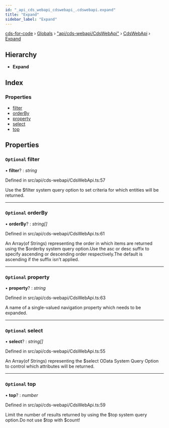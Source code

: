 ```yaml
---
id: "_api_cds_webapi_cdswebapi_.cdswebapi.expand"
title: "Expand"
sidebar_label: "Expand"
---
```


[cds-for-code](../index.md) › [Globals](../globals.md) › ["api/cds-webapi/CdsWebApi"](../modules/_api_cds_webapi_cdswebapi_.md) › [CdsWebApi](../modules/_api_cds_webapi_cdswebapi_.cdswebapi.md) › [Expand](_api_cds_webapi_cdswebapi_.cdswebapi.expand.md)

## Hierarchy

* **Expand**

## Index

### Properties

* [filter](_api_cds_webapi_cdswebapi_.cdswebapi.expand.md#optional-filter)
* [orderBy](_api_cds_webapi_cdswebapi_.cdswebapi.expand.md#optional-orderby)
* [property](_api_cds_webapi_cdswebapi_.cdswebapi.expand.md#optional-property)
* [select](_api_cds_webapi_cdswebapi_.cdswebapi.expand.md#optional-select)
* [top](_api_cds_webapi_cdswebapi_.cdswebapi.expand.md#optional-top)

## Properties

### `Optional` filter

• **filter**? : *string*

Defined in src/api/cds-webapi/CdsWebApi.ts:57

Use the $filter system query option to set criteria for which entities will be returned.

___

### `Optional` orderBy

• **orderBy**? : *string[]*

Defined in src/api/cds-webapi/CdsWebApi.ts:61

An Array(of Strings) representing the order in which items are returned using the $orderby system query option.Use the asc or desc suffix to specify ascending or descending order respectively.The default is ascending if the suffix isn't applied.

___

### `Optional` property

• **property**? : *string*

Defined in src/api/cds-webapi/CdsWebApi.ts:63

A name of a single-valued navigation property which needs to be expanded.

___

### `Optional` select

• **select**? : *string[]*

Defined in src/api/cds-webapi/CdsWebApi.ts:55

An Array(of Strings) representing the $select OData System Query Option to control which attributes will be returned.

___

### `Optional` top

• **top**? : *number*

Defined in src/api/cds-webapi/CdsWebApi.ts:59

Limit the number of results returned by using the $top system query option.Do not use $top with $count!
